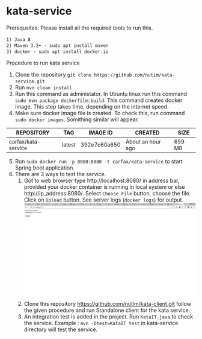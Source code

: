 # kata-service

Prerequsites:
Please install all the required tools to run this.

    1) Java 8    
    2) Maven 3.2+ - sudo apt install maven
    3) docker - sudo apt install docker.io

Procedure to run kata service

1) Clone the repository `git clone https://github.com/nutim/kata-service.git`
2) Run `mvn clean install`
3) Run this command as administator. In Ubuntu linux run this command `sudo mvn package dockerfile:build`. This command creates docker image. This step takes time, depending on the internet speed.
4) Make sure docker image file is created. To check this, run command `sudo docker images`. Somithing similar will appear.

| REPOSITORY  | TAG  | IMAGE ID  | CREATED  | SIZE  |
|---|---|---|---|---|
|carfax/kata-service   |  latest |  392e7c60a650 | About an hour ago  |  659 MB |

5) Run `sudo docker run -p 8080:8080 -t carfax/kata-service` to start Spring boot application.
6) There are 3 ways to test the service. 
    1) Got to web browser type http://localhost:8080/ in address bar, provided your docker container is running in local system or else http://ip_address:8080/. Select `Choose File` button, choose the file. Click on `Upload` button. See server logs (`docker logs`) for output.
    ![Alt text](Images/browser.png?raw=true "Web interface")
    2) Clone this repository https://github.com/nutim/kata-client.git follow the given procedure and run Standalone client for the kata service.
    3) An integration test is added in the project. Run `KataIT.java` to check the service. Example : `mvn -Dtest=KataIT test` in kata-service directory will test the service.
   
